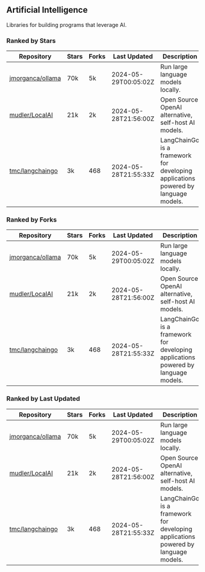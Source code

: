 ## Artificial Intelligence

Libraries for building programs that leverage AI.

### Ranked by Stars

| Repository | Stars | Forks | Last Updated | Description | 
|------------|-------|-------|--------------|-------------|
| [jmorganca/ollama](https://github.com/jmorganca/ollama) | 70k | 5k | 2024-05-29T00:05:02Z |  Run large language models locally. |
| [mudler/LocalAI](https://github.com/mudler/LocalAI) | 21k | 2k | 2024-05-28T21:56:00Z |  Open Source OpenAI alternative, self-host AI models. |
| [tmc/langchaingo](https://github.com/tmc/langchaingo) | 3k | 468 | 2024-05-28T21:55:33Z |  LangChainGo is a framework for developing applications powered by language models. |

### Ranked by Forks

| Repository | Stars | Forks | Last Updated | Description | 
|------------|-------|-------|--------------|-------------|
| [jmorganca/ollama](https://github.com/jmorganca/ollama) | 70k | 5k | 2024-05-29T00:05:02Z |  Run large language models locally. |
| [mudler/LocalAI](https://github.com/mudler/LocalAI) | 21k | 2k | 2024-05-28T21:56:00Z |  Open Source OpenAI alternative, self-host AI models. |
| [tmc/langchaingo](https://github.com/tmc/langchaingo) | 3k | 468 | 2024-05-28T21:55:33Z |  LangChainGo is a framework for developing applications powered by language models. |

### Ranked by Last Updated

| Repository | Stars | Forks | Last Updated | Description | 
|------------|-------|-------|--------------|-------------|
| [jmorganca/ollama](https://github.com/jmorganca/ollama) | 70k | 5k | 2024-05-29T00:05:02Z |  Run large language models locally. |
| [mudler/LocalAI](https://github.com/mudler/LocalAI) | 21k | 2k | 2024-05-28T21:56:00Z |  Open Source OpenAI alternative, self-host AI models. |
| [tmc/langchaingo](https://github.com/tmc/langchaingo) | 3k | 468 | 2024-05-28T21:55:33Z |  LangChainGo is a framework for developing applications powered by language models. |


